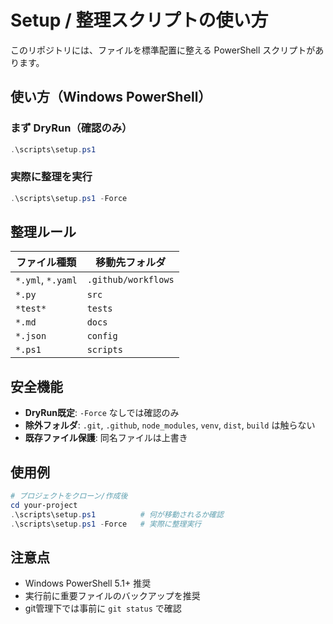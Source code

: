 # Setup / 整理スクリプトの使い方

このリポジトリには、ファイルを標準配置に整える PowerShell スクリプトがあります。

## 使い方（Windows PowerShell）

### まず DryRun（確認のみ）
```powershell
.\scripts\setup.ps1
```

### 実際に整理を実行
```powershell
.\scripts\setup.ps1 -Force
```

## 整理ルール

| ファイル種類 | 移動先フォルダ |
|--------------|----------------|
| `*.yml`, `*.yaml` | `.github/workflows` |
| `*.py` | `src` |
| `*test*` | `tests` |
| `*.md` | `docs` |
| `*.json` | `config` |
| `*.ps1` | `scripts` |

## 安全機能

- **DryRun既定**: `-Force` なしでは確認のみ
- **除外フォルダ**: `.git`, `.github`, `node_modules`, `venv`, `dist`, `build` は触らない
- **既存ファイル保護**: 同名ファイルは上書き

## 使用例

```powershell
# プロジェクトをクローン/作成後
cd your-project
.\scripts\setup.ps1          # 何が移動されるか確認
.\scripts\setup.ps1 -Force   # 実際に整理実行
```

## 注意点

- Windows PowerShell 5.1+ 推奨
- 実行前に重要ファイルのバックアップを推奨
- git管理下では事前に `git status` で確認
